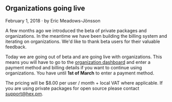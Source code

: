 ## Organizations going live

<div class="subtitle">February 1, 2018 · by Eric Meadows-Jönsson</div>

A few months ago we introduced the beta of private packages and organizations. In the meantime we
have been building the billing system and iterating on organizations. We'd like to thank beta
users for their valuable feedback.

Today we are going out of beta and are going live with organizations. This means you will have to
go to the [organization dashboard](/dashboard) and enter a payment method and billing details if
you want to continue using organizations. You have until **1st of March** to enter a payment
method.

The pricing will be $8.00 per user / month + local VAT where applicable. If you are using private
packages for open source please contact [support@hex.pm](mailto:support@hex.pm).
